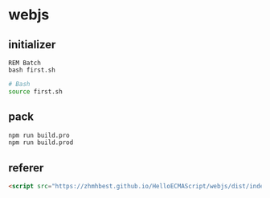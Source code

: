 # webjs

## initializer

```batch
REM Batch
bash first.sh
```

```bash
# Bash
source first.sh
```

## pack

```bash
npm run build.pro
npm run build.prod
```

## referer

```html
<script src="https://zhmhbest.github.io/HelloECMAScript/webjs/dist/index.js"></script>
```
